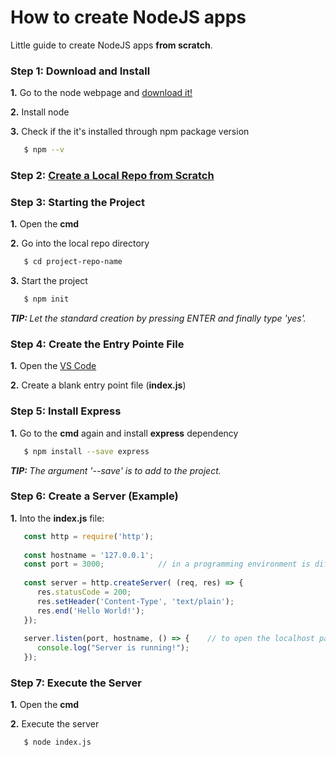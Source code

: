 # How to create NodeJS apps
Little guide to create NodeJS apps <b>from scratch</b>.

### Step 1: Download and Install
<b>1.</b> Go to the node webpage and [download it!](https://nodejs.org/en/download/) </br>

<b>2.</b> Install node </br>

<b>3.</b> Check if the it's installed through npm package version </br>
```sh
   $ npm --v
```

### Step 2: [Create a Local Repo from Scratch](https://github.com/sharkb8i/how-to-create-repos/)

### Step 3: Starting the Project
<b>1.</b> Open the <b>cmd</b> </br>

<b>2.</b> Go into the local repo directory </br>
```sh
   $ cd project-repo-name
```

<b>3.</b> Start the project </br>
```sh
   $ npm init
```
<i><b>TIP: </b>Let the standard creation by pressing ENTER and finally type 'yes'.</i>

### Step 4: Create the Entry Pointe File
<b>1.</b> Open the [VS Code](https://code.visualstudio.com/download) </br>

<b>2.</b> Create a blank entry point file (<b>index.js</b>) </br>

### Step 5: Install Express
<b>1.</b> Go to the <b>cmd</b> again and install <b>express</b> dependency </br>
```sh
   $ npm install --save express
```
<i><b>TIP: </b>The argument '--save' is to add to the project.</i>

### Step 6: Create a Server (Example)
<b>1.</b> Into the <b>index.js</b> file: </br>
```js
   const http = require('http');
   
   const hostname = '127.0.0.1';
   const port = 3000;            // in a programming environment is different
   
   const server = http.createServer( (req, res) => { 
      res.statusCode = 200;
      res.setHeader('Content-Type', 'text/plain');
      res.end('Hello World!');
   });
   
   server.listen(port, hostname, () => {    // to open the localhost page
      console.log("Server is running!");
   });
```

### Step 7: Execute the Server
<b>1.</b> Open the <b>cmd</b> </br>

<b>2.</b> Execute the server </br>
```sh
   $ node index.js
```
